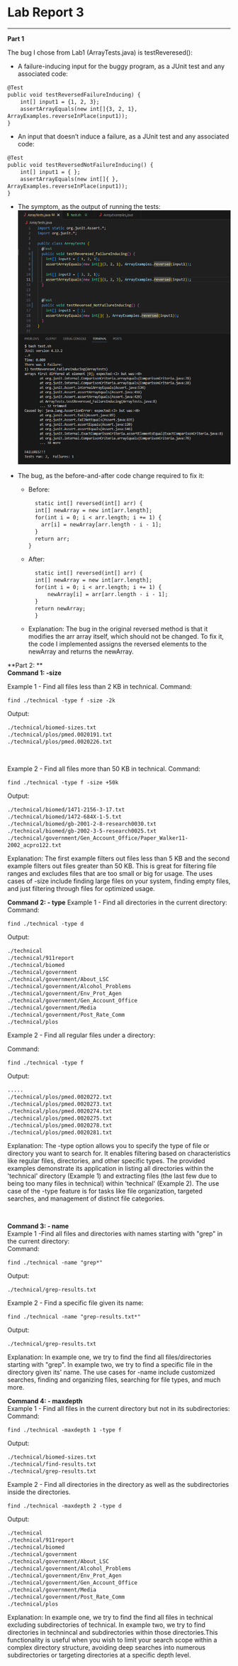 # Lab Report 3
***

**Part 1** <br>

The bug I chose from Lab1 (ArrayTests.java) is testReveresed():

* A failure-inducing input for the buggy program, as a JUnit test and any associated code:
```
@Test
public void testReversedFailureInducing) {
    int[] input1 = {1, 2, 3};
    assertArrayEquals(new int[]{3, 2, 1}, ArrayExamples.reverseInPlace(input1));
}
```

* An input that doesn’t induce a failure, as a JUnit test and any associated code:
```
@Test
public void testReversedNotFailureInducing() {
    int[] input1 = { };
    assertArrayEquals(new int[]{ }, ArrayExamples.reverseInPlace(input1));
}
```
* The symptom, as the output of running the tests:
![Image](Symptom.png)	

* The bug, as the before-and-after code change required to fix it:
    - Before:
      ```
        static int[] reversed(int[] arr) {
        int[] newArray = new int[arr.length];
        for(int i = 0; i < arr.length; i += 1) {
          arr[i] = newArray[arr.length - i - 1];
        }
        return arr;
      }
    - After:
      ```
        static int[] reversed(int[] arr) {
        int[] newArray = new int[arr.length];
        for(int i = 0; i < arr.length; i += 1) {
            newArray[i] = arr[arr.length - i - 1];
        }
        return newArray;
        }
    - Explanation: The bug in the original reversed method is that it modifies the arr array itself, which should not be changed. To fix it, the code I implemented assigns the reversed elements to the newArray and returns the newArray.
 
**Part 2: ** <br>
**Command 1: -size**

Example 1 - Find all files less than 2 KB in technical.
Command: 
```
find ./technical -type f -size -2k
```
Output:
```
./technical/biomed-sizes.txt
./technical/plos/pmed.0020191.txt
./technical/plos/pmed.0020226.txt
```
<br>

Example 2 - Find all files more than 50 KB in technical.
Command:
```
find ./technical -type f -size +50k
```

Output:
```
./technical/biomed/1471-2156-3-17.txt
./technical/biomed/1472-684X-1-5.txt
./technical/biomed/gb-2001-2-8-research0030.txt
./technical/biomed/gb-2002-3-5-research0025.txt
./technical/government/Gen_Account_Office/Paper_Walker11-2002_acpro122.txt
```

Explanation: The first example filters out files less than 5 KB and the second example filters out files greater than 50 KB. This is great for filtering file ranges and excludes files that are too small or big for usage. The uses cases of -size include finding large files on your system, finding empty files, and just filtering through files for optimized usage. 
<br>

**Command 2: - type**
Example 1 - Find all directories in the current directory:
Command:
```
find ./technical -type d
```
Output:
```
./technical
./technical/911report
./technical/biomed
./technical/government
./technical/government/About_LSC
./technical/government/Alcohol_Problems
./technical/government/Env_Prot_Agen
./technical/government/Gen_Account_Office
./technical/government/Media
./technical/government/Post_Rate_Comm
./technical/plos
```
Example 2 - Find all regular files under a directory: <br>

Command:
```
find ./technical -type f
```
Output:
```
.....
./technical/plos/pmed.0020272.txt
./technical/plos/pmed.0020273.txt
./technical/plos/pmed.0020274.txt
./technical/plos/pmed.0020275.txt
./technical/plos/pmed.0020278.txt
./technical/plos/pmed.0020281.txt
```

Explanation:  The -type option allows you to specify the type of file or directory you want to search for.  It enables filtering based on characteristics like regular files, directories, and other specific types. The provided examples demonstrate its application in listing all directories within the 'technical' directory (Example 1) and extracting files (the last few due to being too many files in technical) within 'technical' (Example 2). The use case of the -type feature is for tasks like file organization, targeted searches, and management of distinct file categories.


<br>

**Command 3: - name** <br>
Example 1 -Find all files and directories with names starting with "grep" in the current directory:
<br>
Command:
```
find ./technical -name "grep*"
```
Output:
```
./technical/grep-results.txt
```

Example 2 - Find a specific file given its name:
```
find ./technical -name "grep-results.txt*"
```
Output:
```
./technical/grep-results.txt
```

Explanation: In example one, we try to find the find all files/directories starting with "grep". In example two, we try to find a specific file in the directory given its' name. The use cases for -name include customized searches, finding and organizing files, searching for file types, and much more.
<br>

**Command 4: - maxdepth** <br>
Example 1 - Find all files in the current directory but not in its subdirectories:
<br>
Command:
```
find ./technical -maxdepth 1 -type f
```
Output:
```
./technical/biomed-sizes.txt
./technical/find-results.txt
./technical/grep-results.txt
```

Example 2 - Find all directories in the directory as well as the subdirectories inside the directories.
```
find ./technical -maxdepth 2 -type d
```
Output:
```
./technical
./technical/911report
./technical/biomed
./technical/government
./technical/government/About_LSC
./technical/government/Alcohol_Problems
./technical/government/Env_Prot_Agen
./technical/government/Gen_Account_Office
./technical/government/Media
./technical/government/Post_Rate_Comm
./technical/plos
```

Explanation: In example one, we try to find the find all files in technical excluding subdirectories of technical. In example two, we try to find directories in technincal and subdirectories within those directories.This functionality is useful when you wish to limit your search scope within a complex directory structure, avoiding deep searches into numerous subdirectories or targeting directories at a specific depth level.



